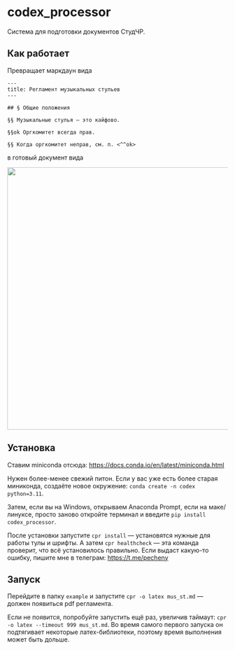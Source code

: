 # codex_processor

Система для подготовки документов СтудЧР.

## Как работает

Превращает маркдаун вида

```
---
title: Регламент музыкальных стульев
---

## § Общие положения

§§ Музыкальные стулья — это кайфово.

§§ok Оргкомитет всегда прав.

§§ Когда оргкомитет неправ, см. п. <^^ok>
```

в готовый документ вида

<img src="mus_st.jpg" width="600" />

## Установка

Ставим miniconda отсюда: <https://docs.conda.io/en/latest/miniconda.html>

Нужен более-менее свежий питон. Если у вас уже есть более старая миниконда, создаёте новое окружение: `conda create -n codex python=3.11`.

Затем, если вы на Windows, открываем Anaconda Prompt, если на маке/линуксе, просто заново откройте терминал и введите `pip install codex_processor`.

После установки запустите `cpr install` — установятся нужные для работы тулы и шрифты. А затем `cpr healthcheck` — эта команда проверит, что всё установилось правильно. Если выдаст какую-то ошибку, пишите мне в телеграм: <https://t.me/pecheny>

## Запуск

Перейдите в папку `example` и запустите `cpr -o latex mus_st.md` — должен появиться pdf регламента.

Если не появится, попробуйте запустить ещё раз, увеличив таймаут: `cpr -o latex --timeout 999 mus_st.md`. Во время самого первого запуска он подтягивает некоторые латех-библиотеки, поэтому время выполнения может быть дольше.
